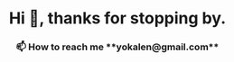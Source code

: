 <h1 align="center">Hi 👋, thanks for stopping by. </h1>
<h3 align="center">
📫 How to reach me **yokalen@gmail.com**

